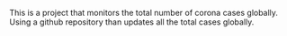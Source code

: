 This is a project that monitors the total number of corona cases globally.
Using a github repository than updates all the total cases globally.
